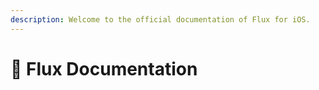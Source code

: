 ```yaml
---
description: Welcome to the official documentation of Flux for iOS.
---
```


# 📱 Flux Documentation

